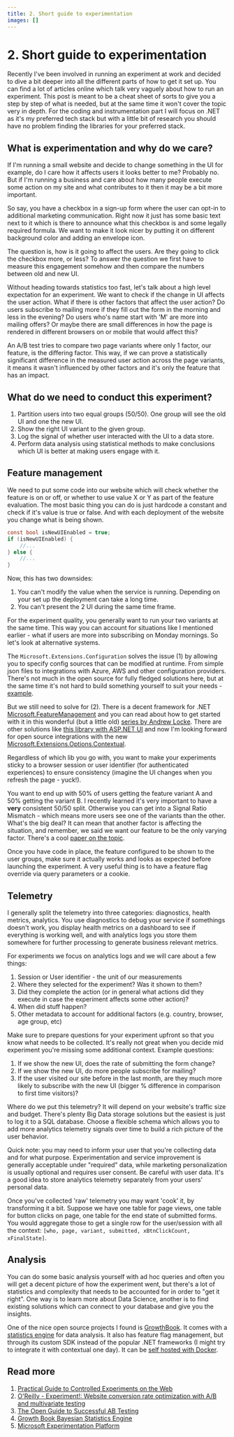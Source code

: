 ```yaml
---
title: 2. Short guide to experimentation
images: []
---
```


# 2. Short guide to experimentation

Recently I've been involved in running an experiment at work and decided to dive a bit deeper into all the different parts of how to get it set up. You can find a lot of articles online which talk very vaguely about how to run an experiment. This post is meant to be a cheat sheet of sorts to give you a step by step of what is needed, but at the same time it won't cover the topic very in depth. For the coding and instrumentation part I will focus on .NET as it's my preferred tech stack but with a little bit of research you should have no problem finding the libraries for your preferred stack.

## What is experimentation and why do we care?

If I'm running a small website and decide to change something in the UI for example, do I care how it affects users it looks better to me? Probably no. But if I'm running a business and care about how many people execute some action on my site and what contributes to it then it may be a bit more important.

So say, you have a checkbox in a sign-up form where the user can opt-in to additional marketing communication. Right now it just has some basic text next to it which is there to announce what this checkbox is and some legally required formula. We want to make it look nicer by putting it on different background color and adding an envelope icon.

The question is, how is it going to affect the users. Are they going to click the checkbox more, or less? To answer the question we first have to measure this engagement somehow and then compare the numbers between old and new UI.

Without heading towards statistics too fast, let's talk about a high level expectation for an experiment. We want to check if the change in UI affects the user action. What if there is other factors that affect the user action? Do users subscribe to mailing more if they fill out the form in the morning and less in the evening? Do users who's name start with 'M' are more into mailing offers? Or maybe there are small differences in how the page is rendered in different browsers on or mobile that would affect this?

An A/B test tries to compare two page variants where only 1 factor, our feature, is the differing factor. This way, if we can prove a statistically significant difference in the measured user action across the page variants, it means it wasn't influenced by other factors and it's only the feature that has an impact.

## What do we need to conduct this experiment?

1. Partition users into two equal groups (50/50). One group will see the old UI and one the new UI.
2. Show the right UI variant to the given group.
3. Log the signal of whether user interacted with the UI to a data store.
4. Perform data analysis using statistical methods to make conclusions which UI is better at making users engage with it.

## Feature management

We need to put some code into our website which will check whether the feature is on or off, or whether to use value X or Y as part of the feature evaluation. The most basic thing you can do is just hardcode a constant and check if it's value is true or false. And with each deployment of the website you change what is being shown.

```csharp
const bool isNewUIEnabled = true;
if (isNewUIEnabled) {
    //...
} else {
    //...
}
```

Now, this has two downsides:

1. You can't modify the value when the service is running. Depending on your set up the deployment can take a long time.
2. You can't present the 2 UI during the same time frame.

For the experiment quality, you generally want to run your two variants at the same time. This way you can account for situations like I mentioned earlier - what if users are more into subscribing on Monday mornings. So let's look at alternative systems.

The `Microsoft.Extensions.Configuration` solves the issue (1) by allowing you to specify config sources that can be modified at runtime. From simple json files to integrations with Azure, AWS and other configuration providers. There's not much in the open source for fully fledged solutions here, but at the same time it's not hard to build something yourself to suit your needs - [example](https://github.com/matjazbravc/Custom.ConfigurationProvider.Demo).

But we still need to solve for (2). There is a decent framework for .NET [Microsoft.FeatureManagement](https://github.com/microsoft/FeatureManagement-Dotnet) and you can read about how to get started with it in this wonderful (but a little old) [series by Andrew Locke](https://andrewlock.net/series/adding-feature-flags-to-an-asp-net-core-app/). There are other solutions like [this library with ASP.NET UI](https://github.com/Odonno/FeatureManagement.UI) and now I'm looking forward for open source integrations with the new [Microsoft.Extensions.Options.Contextual](https://github.com/dotnet/extensions/tree/main/src/Libraries/Microsoft.Extensions.Options.Contextual).

Regardless of which lib you go with, you want to make your experiments sticky to a browser session or user identifier (for authenticated experiences) to ensure consistency (imagine the UI changes when you refresh the page - yuck!).

You want to end up with 50% of users getting the feature variant A and 50% getting the variant B. I recently learned it's very important to have a **very** consistent 50/50 split. Otherwise you can get into a Signal Ratio Mismatch - which means more users see one of the variants than the other. What's the big deal? It can mean that another factor is affecting the situation, and remember, we said we want our feature to be the only varying factor. There's a cool [paper on the topic](https://dl.acm.org/doi/10.1145/3292500.3330722).

Once you have code in place, the feature configured to be shown to the user groups, make sure it actually works and looks as expected before launching the experiment. A very useful thing is to have a feature flag override via query parameters or a cookie.

## Telemetry

I generally split the telemetry into three categories: diagnostics, health metrics, analytics. You use diagnostics to debug your service if somethings doesn't work, you display health metrics on a dashboard to see if everything is working well, and with analytics logs you store them somewhere for further processing to generate business relevant metrics.

For experiments we focus on analytics logs and we will care about a few things:

1. Session or User identifier - the unit of our measurements
2. Where they selected for the experiment? Was it shown to them?
3. Did they complete the action (or in general what actions did they execute in case the experiment affects some other action)?
4. When did stuff happen?
5. Other metadata to account for additional factors (e.g. country, browser, age group, etc)

Make sure to prepare questions for your experiment upfront so that you know what needs to be collected. It's really not great when you decide mid experiment you're missing some additional context. Example questions:

1. If we show the new UI, does the rate of submitting the form change?
2. If we show the new UI, do more people subscribe for mailing?
3. If the user visited our site before in the last month, are they much more likely to subscribe with the new UI (bigger % difference in comparison to first time visitors)?

Where do we put this telemetry? It will depend on your website's traffic size and budget. There's plenty Big Data storage solutions but the easiest is just to log it to a SQL database. Choose a flexible schema which allows you to add more analytics telemetry signals over time to build a rich picture of the user behavior.

Quick note: you may need to inform your user that you're collecting data and for what purpose. Experimentation and service improvement is generally acceptable under "required" data, while marketing personalization is usually optional and requires user consent. Be careful with user data. It's a good idea to store analytics telemetry separately from your users' personal data.

Once you've collected 'raw' telemetry you may want 'cook' it, by transforming it a bit. Suppose we have one table for page views, one table for button clicks on page, one table for the end state of submitted forms. You would aggregate those to get a single row for the user/session with all the context: `[who, page, variant, submitted, xBtnClickCount, xFinalState]`.

## Analysis

You can do some basic analysis yourself with ad hoc queries and often you will get a decent picture of how the experiment went, but there's a lot of statistics and complexity that needs to be accounted for in order to "get it right". One way is to learn more about Data Science, another is to find existing solutions which can connect to your database and give you the insights.

One of the nice open source projects I found is [GrowthBook](https://docs.growthbook.io/). It comes with a [statistics engine](https://docs.growthbook.io/statistics/overview) for data analysis. It also has feature flag management, but through its custom SDK instead of the popular .NET frameworks (I might try to integrate it with contextual one day). It can be [self hosted with Docker](https://docs.growthbook.io/self-host).

## Read more

1. [Practical Guide to Controlled Experiments on the Web](https://ai.stanford.edu/~ronnyk/GuideControlledExperiments.pdf)
2. [O'Reilly - Experiment!: Website conversion rate optimization with A/B and multivariate testing](https://learning.oreilly.com/library/view/experiment-website-conversion/9780133040067/)
3. [The Open Guide to Successful AB Testing](https://docs.growthbook.io/open-guide-to-ab-testing.v1.0.pdf)
4. [Growth Book Bayesian Statistics Engine](https://docs.growthbook.io/assets/files/GrowthBookStatsEngine-d239dd518fdfa7198be46489bb65b8e3.pdf)
5. [Microsoft Experimentation Platform](https://www.microsoft.com/en-us/research/group/experimentation-platform-exp/)

